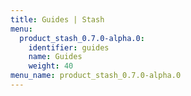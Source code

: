 ```yaml
---
title: Guides | Stash
menu:
  product_stash_0.7.0-alpha.0:
    identifier: guides
    name: Guides
    weight: 40
menu_name: product_stash_0.7.0-alpha.0
---
```

